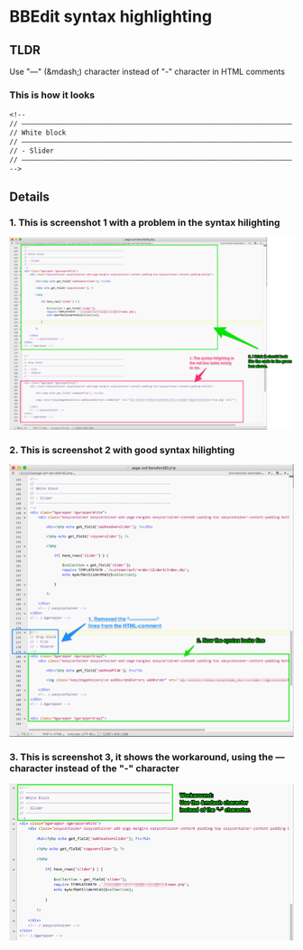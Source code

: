 # BBEdit syntax highlighting

## TLDR
Use "&mdash;" (&amp;mdash;) character instead of "-" character in HTML comments

### This is how it looks
    <!--
    // ———————————————————————————————————————————————————————————————————
    // White block
    // ———————————————————————————————————————————————————————————————————
    // - Slider
    // ———————————————————————————————————————————————————————————————————
    -->

## Details

### 1. This is screenshot 1 with a problem in the syntax hilighting
![screenshot 1](https://github.com/uschmelzer/bbedit_syntax_highlighting/blob/master/screenshot1b.png)



### 2. This is screenshot 2 with good syntax hilighting
![screenshot 2](https://github.com/uschmelzer/bbedit_syntax_highlighting/blob/master/screenshot2b.png)


### 3. This is screenshot 3, it shows the workaround, using the &mdash; character instead of the "-" character
![screenshot 3](https://github.com/uschmelzer/bbedit_syntax_highlighting/blob/master/screenshot3.png)
